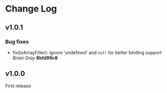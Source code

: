 # Change Log

## v1.0.1

### Bug fixes

* fix(toArrayFilter): ignore 'undefined' and `null` for better binding support  *Brian Gray*    **8bfd99c8**

## v1.0.0

First release